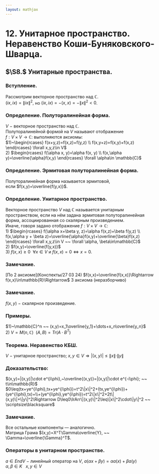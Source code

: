 ```yaml
---  
layout: mathjax  
---  
```

  
# 12. Унитарное пространство. Неравенство Коши-Буняковского-Шварца.  
  
## $\S8.$ Унитарные пространства.  
  
### Вступление.  
Рассмотрим векторное пространство над $\mathbb{C}$.  
$(ix,ix)=\|ix\|^2,$ но $(ix,ix)=-(x,x)=-\|x\|^2<0$.  
  
### Определение. Полуторалинейная форма.  
$V~-~$векторное пространство над $\mathbb{C}$.  
Полуторалинейной формой на $V$ называют отображение  
$f:V\times V\to \mathbb{C}:$ выполняются аксиомы:  
$1)~\begin{rcases}  
f(x+y,z)=f(x,z)+f(y,z)  
\\  
f(x,y+z)=f(x,y)+f(x,z)  
\end{rcases}  
\forall x,y,z\in V$  
$2)$ $\begin{rcases}  
f(\alpha x, y)=\alpha f(x, y)  
\\  
f(x,\alpha y)=\overline{\alpha}f(x,y)  
\end{rcases}  
\forall \alpha\in \mathbb{C}$  
  
### Определение. Эрмитовая полуторалинейная форма.  
Полуторалинейная форма называется эрмитовой,  
если $f(x,y)=\overline{f(y,x)}$.  
  
### Определение. Унитарное пространство.  
Векторное пространство $V$ над $\mathbb{C}$ называется унитарным пространством, если на нём задана эрмитовая полуторалинейная форма, ассоциированная со скалярным произведением.  
Иначе, говоря задано отображение $f:V\times V\to \mathbb{C}:$  
$1)$ $\begin{rcases}  
f(\alpha x+\beta y, z)=\alpha f(x,z)+\beta f(y,z)  
\\  
f(x,\alpha y + \beta z)=\overline{\alpha}f(x,y)+\overline{\beta}f(x,z)  
\end{rcases}  
\forall x,y,z\in V ~~ \forall \alpha, \beta\in\mathbb{C}$  
$2)$ $f(x,y)=\overline{f(y,x)}$  
$3)$ $f(x,x)\ge0 ~~ \forall x\in V$ и $f(x,x)=0\Leftrightarrow x=0$.  
  
### Замечание.  
[По 2 аксиоме](Конспекты/27 03 24) $f(x,x)=\overline{f(x,x)}\Rightarrow f(x,x)\in\mathbb{R}\Rightarrow$ 3 аксиома (неразборчиво)  
  
### Замечание.  
$f(x,y)~-~$скалярное произведение.  
  
### Примеры.  
$1)~\mathbb{C}^n ~~ (x,y)=x_1\overline{y_1}+\dots+x_n\overline{y_n}$  
$2)~V=M(n,\mathbb{C}) ~~ (A,B)=Tr(A\cdot B^T)$  
  
### Теорема. Неравенство КБШ.  
$V~-~$унитарное пространство; $x,y\in V\Rightarrow|(x,y)|\leq\|x\|\cdot\|y\|$  
  
### Доказательство:  
$(x,y)=|(x,y)|\cdot e^{i\phi},~\overline{(x,y)}=|(x,y)|\cdot e^{-i\phi}; ~~ t\in\mathbb{R}$  
$0\leq(tx+ye^{i\phi},tx+ye^{i\phi})=t^2\|x\|^2+(tx,ye^{i\phi})+(ye^{i\phi},tx)+\\+(ye^{i\phi},ye^{i\phi})=t^2\|x\|^2+2t\|(x,y)\|+\|y\|^2\Rightarrow D\leq0\lrArr\|(x,y)\|^2\leq\|x\|^2\cdot\|y\|^2 ~~ \scriptsize\blacksquare$  
  
### Замечание.  
Все остальные компоненты — аналогично.  
Матрица Грама $(x,y)=X^T\Gamma\overline{Y}, ~~ \Gamma=\overline{\Gamma}^T$.  
  
### Операторы в унитарном пространстве.  
$a\in EndV~-~$линейный оператор на $V$, $a(\alpha x+\beta y)=\alpha a(x)+\beta a(y)$  
$\alpha,\beta\in K ~~ ~x,y\in V$  
